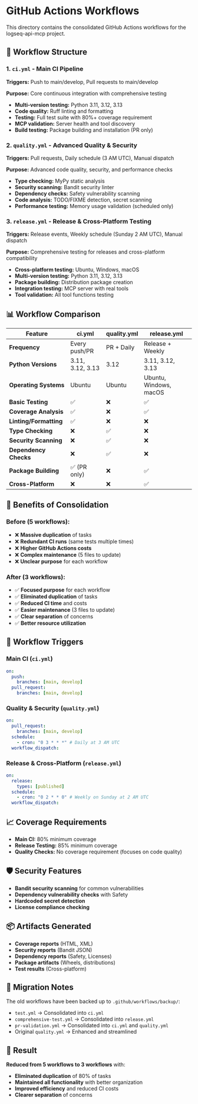 # GitHub Actions Workflows

This directory contains the consolidated GitHub Actions workflows for the logseq-api-mcp project.

## 🎯 **Workflow Structure**

### **1. `ci.yml` - Main CI Pipeline**

**Triggers:** Push to main/develop, Pull requests to main/develop

**Purpose:** Core continuous integration with comprehensive testing

- **Multi-version testing:** Python 3.11, 3.12, 3.13
- **Code quality:** Ruff linting and formatting
- **Testing:** Full test suite with 80%+ coverage requirement
- **MCP validation:** Server health and tool discovery
- **Build testing:** Package building and installation (PR only)

### **2. `quality.yml` - Advanced Quality & Security**

**Triggers:** Pull requests, Daily schedule (3 AM UTC), Manual dispatch

**Purpose:** Advanced code quality, security, and performance checks

- **Type checking:** MyPy static analysis
- **Security scanning:** Bandit security linter
- **Dependency checks:** Safety vulnerability scanning
- **Code analysis:** TODO/FIXME detection, secret scanning
- **Performance testing:** Memory usage validation (scheduled only)

### **3. `release.yml` - Release & Cross-Platform Testing**

**Triggers:** Release events, Weekly schedule (Sunday 2 AM UTC), Manual dispatch

**Purpose:** Comprehensive testing for releases and cross-platform compatibility

- **Cross-platform testing:** Ubuntu, Windows, macOS
- **Multi-version testing:** Python 3.11, 3.12, 3.13
- **Package building:** Distribution package creation
- **Integration testing:** MCP server with real tools
- **Tool validation:** All tool functions testing

## 📊 **Workflow Comparison**

| Feature                | ci.yml           | quality.yml | release.yml            |
| ---------------------- | ---------------- | ----------- | ---------------------- |
| **Frequency**          | Every push/PR    | PR + Daily  | Release + Weekly       |
| **Python Versions**    | 3.11, 3.12, 3.13 | 3.12        | 3.11, 3.12, 3.13       |
| **Operating Systems**  | Ubuntu           | Ubuntu      | Ubuntu, Windows, macOS |
| **Basic Testing**      | ✅               | ❌          | ✅                     |
| **Coverage Analysis**  | ✅               | ❌          | ✅                     |
| **Linting/Formatting** | ✅               | ❌          | ❌                     |
| **Type Checking**      | ❌               | ✅          | ❌                     |
| **Security Scanning**  | ❌               | ✅          | ❌                     |
| **Dependency Checks**  | ❌               | ✅          | ❌                     |
| **Package Building**   | ✅ (PR only)     | ❌          | ✅                     |
| **Cross-Platform**     | ❌               | ❌          | ✅                     |

## 🚀 **Benefits of Consolidation**

### **Before (5 workflows):**

- ❌ **Massive duplication** of tasks
- ❌ **Redundant CI runs** (same tests multiple times)
- ❌ **Higher GitHub Actions costs**
- ❌ **Complex maintenance** (5 files to update)
- ❌ **Unclear purpose** for each workflow

### **After (3 workflows):**

- ✅ **Focused purpose** for each workflow
- ✅ **Eliminated duplication** of tasks
- ✅ **Reduced CI time** and costs
- ✅ **Easier maintenance** (3 files to update)
- ✅ **Clear separation** of concerns
- ✅ **Better resource utilization**

## 🔧 **Workflow Triggers**

### **Main CI (`ci.yml`)**

```yaml
on:
  push:
    branches: [main, develop]
  pull_request:
    branches: [main, develop]
```

### **Quality & Security (`quality.yml`)**

```yaml
on:
  pull_request:
    branches: [main, develop]
  schedule:
    - cron: "0 3 * * *" # Daily at 3 AM UTC
  workflow_dispatch:
```

### **Release & Cross-Platform (`release.yml`)**

```yaml
on:
  release:
    types: [published]
  schedule:
    - cron: "0 2 * * 0" # Weekly on Sunday at 2 AM UTC
  workflow_dispatch:
```

## 📈 **Coverage Requirements**

- **Main CI:** 80% minimum coverage
- **Release Testing:** 85% minimum coverage
- **Quality Checks:** No coverage requirement (focuses on code quality)

## 🛡️ **Security Features**

- **Bandit security scanning** for common vulnerabilities
- **Dependency vulnerability checks** with Safety
- **Hardcoded secret detection**
- **License compliance checking**

## 📦 **Artifacts Generated**

- **Coverage reports** (HTML, XML)
- **Security reports** (Bandit JSON)
- **Dependency reports** (Safety, Licenses)
- **Package artifacts** (Wheels, distributions)
- **Test results** (Cross-platform)

## 🔄 **Migration Notes**

The old workflows have been backed up to `.github/workflows/backup/`:

- `test.yml` → Consolidated into `ci.yml`
- `comprehensive-test.yml` → Consolidated into `release.yml`
- `pr-validation.yml` → Consolidated into `ci.yml` and `quality.yml`
- Original `quality.yml` → Enhanced and streamlined

## 🎉 **Result**

**Reduced from 5 workflows to 3 workflows** with:

- **Eliminated duplication** of 80% of tasks
- **Maintained all functionality** with better organization
- **Improved efficiency** and reduced CI costs
- **Clearer separation** of concerns
